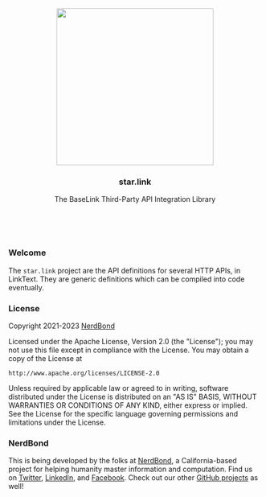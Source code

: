 <br/>
<br/>
<br/>
<br/>
<br/>
<br/>
<br/>

<p align='center'>
  <img src='https://github.com/nerdbond/star.link/blob/make/view/view.svg?raw=true' height='312'>
</p>

<h3 align='center'>star.link</h3>
<p align='center'>
  The BaseLink Third-Party API Integration Library
</p>

<br/>
<br/>
<br/>

### Welcome

The `star.link` project are the API definitions for several HTTP APIs, in LinkText. They are generic definitions which can be compiled into code eventually.

### License

Copyright 2021-2023 <a href='https://tree.surf'>NerdBond</a>

Licensed under the Apache License, Version 2.0 (the "License");
you may not use this file except in compliance with the License.
You may obtain a copy of the License at

    http://www.apache.org/licenses/LICENSE-2.0

Unless required by applicable law or agreed to in writing, software
distributed under the License is distributed on an "AS IS" BASIS,
WITHOUT WARRANTIES OR CONDITIONS OF ANY KIND, either express or implied.
See the License for the specific language governing permissions and
limitations under the License.

### NerdBond

This is being developed by the folks at [NerdBond](https://nerd.bond), a California-based project for helping humanity master information and computation. Find us on [Twitter](https://twitter.com/nerdbond), [LinkedIn](https://www.linkedin.com/company/nerdbond), and [Facebook](https://www.facebook.com/nerdbond). Check out our other [GitHub projects](https://github.com/nerdbond) as well!
